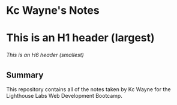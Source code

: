 # Kc Wayne's  Notes

# This is an H1 header (largest)
###### This is an H6 header (smallest)

## Summary 

This repository contains all of the notes taken by Kc Wayne for the Lighthouse Labs Web Development Bootcamp. 